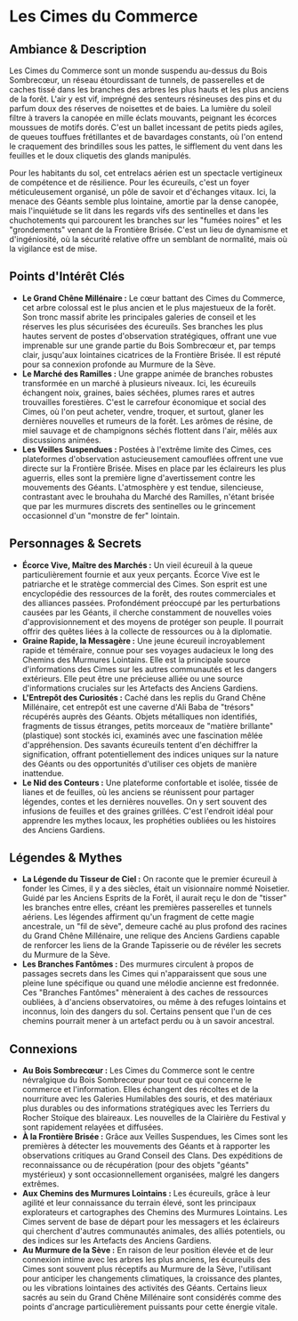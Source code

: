 # Les Cimes du Commerce

## Ambiance & Description

Les Cimes du Commerce sont un monde suspendu au-dessus du Bois Sombrecœur, un réseau étourdissant de tunnels, de passerelles et de caches tissé dans les branches des arbres les plus hauts et les plus anciens de la forêt. L'air y est vif, imprégné des senteurs résineuses des pins et du parfum doux des réserves de noisettes et de baies. La lumière du soleil filtre à travers la canopée en mille éclats mouvants, peignant les écorces moussues de motifs dorés. C'est un ballet incessant de petits pieds agiles, de queues touffues frétillantes et de bavardages constants, où l'on entend le craquement des brindilles sous les pattes, le sifflement du vent dans les feuilles et le doux cliquetis des glands manipulés.

Pour les habitants du sol, cet entrelacs aérien est un spectacle vertigineux de compétence et de résilience. Pour les écureuils, c'est un foyer méticuleusement organisé, un pôle de savoir et d'échanges vitaux. Ici, la menace des Géants semble plus lointaine, amortie par la dense canopée, mais l'inquiétude se lit dans les regards vifs des sentinelles et dans les chuchotements qui parcourent les branches sur les "fumées noires" et les "grondements" venant de la Frontière Brisée. C'est un lieu de dynamisme et d'ingéniosité, où la sécurité relative offre un semblant de normalité, mais où la vigilance est de mise.

## Points d'Intérêt Clés

*   **Le Grand Chêne Millénaire :** Le cœur battant des Cimes du Commerce, cet arbre colossal est le plus ancien et le plus majestueux de la forêt. Son tronc massif abrite les principales galeries de conseil et les réserves les plus sécurisées des écureuils. Ses branches les plus hautes servent de postes d'observation stratégiques, offrant une vue imprenable sur une grande partie du Bois Sombrecœur et, par temps clair, jusqu'aux lointaines cicatrices de la Frontière Brisée. Il est réputé pour sa connexion profonde au Murmure de la Sève.
*   **Le Marché des Ramilles :** Une grappe animée de branches robustes transformée en un marché à plusieurs niveaux. Ici, les écureuils échangent noix, graines, baies séchées, plumes rares et autres trouvailles forestières. C'est le carrefour économique et social des Cimes, où l'on peut acheter, vendre, troquer, et surtout, glaner les dernières nouvelles et rumeurs de la forêt. Les arômes de résine, de miel sauvage et de champignons séchés flottent dans l'air, mêlés aux discussions animées.
*   **Les Veilles Suspendues :** Postées à l'extrême limite des Cimes, ces plateformes d'observation astucieusement camouflées offrent une vue directe sur la Frontière Brisée. Mises en place par les éclaireurs les plus aguerris, elles sont la première ligne d'avertissement contre les mouvements des Géants. L'atmosphère y est tendue, silencieuse, contrastant avec le brouhaha du Marché des Ramilles, n'étant brisée que par les murmures discrets des sentinelles ou le grincement occasionnel d'un "monstre de fer" lointain.

## Personnages & Secrets

*   **Écorce Vive, Maître des Marchés :** Un vieil écureuil à la queue particulièrement fournie et aux yeux perçants. Écorce Vive est le patriarche et le stratège commercial des Cimes. Son esprit est une encyclopédie des ressources de la forêt, des routes commerciales et des alliances passées. Profondément préoccupé par les perturbations causées par les Géants, il cherche constamment de nouvelles voies d'approvisionnement et des moyens de protéger son peuple. Il pourrait offrir des quêtes liées à la collecte de ressources ou à la diplomatie.
*   **Graine Rapide, la Messagère :** Une jeune écureuil incroyablement rapide et téméraire, connue pour ses voyages audacieux le long des Chemins des Murmures Lointains. Elle est la principale source d'informations des Cimes sur les autres communautés et les dangers extérieurs. Elle peut être une précieuse alliée ou une source d'informations cruciales sur les Artefacts des Anciens Gardiens.
*   **L'Entrepôt des Curiosités :** Caché dans les replis du Grand Chêne Millénaire, cet entrepôt est une caverne d'Ali Baba de "trésors" récupérés auprès des Géants. Objets métalliques non identifiés, fragments de tissus étranges, petits morceaux de "matière brillante" (plastique) sont stockés ici, examinés avec une fascination mêlée d'appréhension. Des savants écureuils tentent d'en déchiffrer la signification, offrant potentiellement des indices uniques sur la nature des Géants ou des opportunités d'utiliser ces objets de manière inattendue.
*   **Le Nid des Conteurs :** Une plateforme confortable et isolée, tissée de lianes et de feuilles, où les anciens se réunissent pour partager légendes, contes et les dernières nouvelles. On y sert souvent des infusions de feuilles et des graines grillées. C'est l'endroit idéal pour apprendre les mythes locaux, les prophéties oubliées ou les histoires des Anciens Gardiens.

## Légendes & Mythes

*   **La Légende du Tisseur de Ciel :** On raconte que le premier écureuil à fonder les Cimes, il y a des siècles, était un visionnaire nommé Noisetier. Guidé par les Anciens Esprits de la Forêt, il aurait reçu le don de "tisser" les branches entre elles, créant les premières passerelles et tunnels aériens. Les légendes affirment qu'un fragment de cette magie ancestrale, un "fil de sève", demeure caché au plus profond des racines du Grand Chêne Millénaire, une relique des Anciens Gardiens capable de renforcer les liens de la Grande Tapisserie ou de révéler les secrets du Murmure de la Sève.
*   **Les Branches Fantômes :** Des murmures circulent à propos de passages secrets dans les Cimes qui n'apparaissent que sous une pleine lune spécifique ou quand une mélodie ancienne est fredonnée. Ces "Branches Fantômes" mèneraient à des caches de ressources oubliées, à d'anciens observatoires, ou même à des refuges lointains et inconnus, loin des dangers du sol. Certains pensent que l'un de ces chemins pourrait mener à un artefact perdu ou à un savoir ancestral.

## Connexions

*   **Au Bois Sombrecœur :** Les Cimes du Commerce sont le centre névralgique du Bois Sombrecœur pour tout ce qui concerne le commerce et l'information. Elles échangent des récoltes et de la nourriture avec les Galeries Humilables des souris, et des matériaux plus durables ou des informations stratégiques avec les Terriers du Rocher Stoïque des blaireaux. Les nouvelles de la Clairière du Festival y sont rapidement relayées et diffusées.
*   **À la Frontière Brisée :** Grâce aux Veilles Suspendues, les Cimes sont les premières à détecter les mouvements des Géants et à rapporter les observations critiques au Grand Conseil des Clans. Des expéditions de reconnaissance ou de récupération (pour des objets "géants" mystérieux) y sont occasionnellement organisées, malgré les dangers extrêmes.
*   **Aux Chemins des Murmures Lointains :** Les écureuils, grâce à leur agilité et leur connaissance du terrain élevé, sont les principaux explorateurs et cartographes des Chemins des Murmures Lointains. Les Cimes servent de base de départ pour les messagers et les éclaireurs qui cherchent d'autres communautés animales, des alliés potentiels, ou des indices sur les Artefacts des Anciens Gardiens.
*   **Au Murmure de la Sève :** En raison de leur position élevée et de leur connexion intime avec les arbres les plus anciens, les écureuils des Cimes sont souvent plus réceptifs au Murmure de la Sève, l'utilisant pour anticiper les changements climatiques, la croissance des plantes, ou les vibrations lointaines des activités des Géants. Certains lieux sacrés au sein du Grand Chêne Millénaire sont considérés comme des points d'ancrage particulièrement puissants pour cette énergie vitale.
